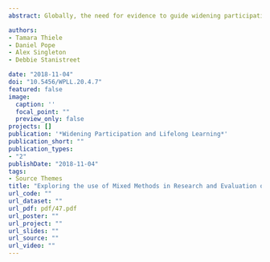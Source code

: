 ```yaml
---
abstract: Globally, the need for evidence to guide widening participation (WP) practices aimed at reducing inequalities in higher education (HE) participation is recognised more than ever before. In addition, whilst it is also increasingly accepted that approaches drawing on the strengths of both quantitative and qualitative methods (mixed methods) are necessary to develop a more robust evidence base, their use is still not common practice. Given that there is limited guidance on how to combine divergent methods in the field, this may be impeding practitioners and researchers in using mixed methods approaches in WP research. This paper provides such guidance, describing the challenges and benefits of combining qualitative and quantitative methods within a single research design and discusses these issues in relation to epistemological approach, study design frameworks, methods of data collection, analytical approaches and issues of validity and reliability. We also present a mixed methods WP study to illustrate one approach that can be used to address these methodological issues. In doing so, we present new guidance and a framework that WP practitioners and researchers can use for conducting and integrating mixed methods studies.

authors:
- Tamara Thiele
- Daniel Pope
- Alex Singleton
- Debbie Stanistreet

date: "2018-11-04"
doi: "10.5456/WPLL.20.4.7"
featured: false
image:
  caption: ''
  focal_point: ""
  preview_only: false
projects: []
publication: '*Widening Participation and Lifelong Learning*'
publication_short: ""
publication_types:
- "2"
publishDate: "2018-11-04"
tags:
- Source Themes
title: "Exploring the use of Mixed Methods in Research and Evaluation of Widening Participation Interventions: Guidance for Practitioners"
url_code: ""
url_dataset: ""
url_pdf: pdf/47.pdf
url_poster: ""
url_project: ""
url_slides: ""
url_source: ""
url_video: ""
---
```


